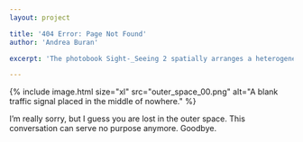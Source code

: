 ```yaml
---
layout: project

title: '404 Error: Page Not Found'
author: 'Andrea Buran'

excerpt: 'The photobook Sight-_Seeing 2 spatially arranges a heterogeneous set of collectively taken pictures of Tyrolean winter landscapes—halfway between tourism’s advertising images and contemporary photos.'

---
```


<div class="figures">
  {% include image.html size="xl" src="outer_space_00.png" alt="A blank traffic signal placed in the middle of nowhere." %}
</div>

I’m really sorry, but I guess you are lost in the outer space. This conversation can serve no purpose anymore. Goodbye. 